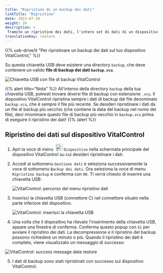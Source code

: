 ```yaml
---
title: "Ripristino di un backup dei dati"
linkTitle: "Ripristina"
date: 2023-07-20
weight: 20
description: >
 Tramite un ripristino dei dati, l'intero set di dati di un dispositivo VitalControl può essere ripristinato su un altro dispositivo utilizzando un file di backup.
translationKey: restore
---
```

{{% usb-drive/it "Per ripristinare un backup dei dati sul tuo dispositivo VitalControl," %}}

Su questa chiavetta USB deve esistere una directory `backup`, che deve contenere un valido **file di backup dei dati `backup.vcu`**.

![Chiavetta USB con file di backup VitalControl](../images/backup-file.png "Chiavetta USB con file di backup")

{{% alert title="Nota" %}}
All'interno della directory `backup` della tua chiavetta USB, potresti trovare diversi file di backup con estensione `.vcu`. Il dispositivo VitalControl ripristina sempre i dati di backup dal file denominato `backup.vcu`, che è sempre il file più recente. Se desideri ripristinare i dati da un file di backup più vecchio (che contiene la data del backup nel nome del file), devi rinominare questo file di backup più vecchio in `backup.vcu` prima di eseguire il ripristino dei dati!
{{% /alert %}}

## Ripristino dei dati sul dispositivo VitalControl

1. Apri la voce di menu &nbsp;<img src="/icons/device.svg" width="23" align="bottom" alt="Dispositivo" /> `Dispositivo` nella schermata principale del dispositivo VitalControl su cui desideri ripristinare i dati.

2. Accedi al sottomenu `Gestione dati` e seleziona successivamente la voce di sottomenu `Backup dei dati`. Ora seleziona la voce di menu `Ripristina backup` e conferma con `OK`. Ti verrà chiesto di inserire una chiavetta USB:

   ![VitalControl: percorso del menu ripristino dati](../images/restore.png "Ripristino dal file di backup")

3. Inserisci la chiavetta USB (connettore C) nel connettore situato nella parte inferiore del dispositivo.

   ![VitalControl: inserisci la chiavetta USB](/images/firmware/update/plug-in-dual-usb-stick.svg "Inserisci la chiavetta USB")

4. Una volta che il dispositivo ha rilevato l'inserimento della chiavetta USB, appare una finestra di conferma. Conferma questo popup con `Sì` per avviare il ripristino dei dati. La decompressione e il ripristino del backup possono richiedere un minuto o più. Quando il ripristino dei dati è completo, viene visualizzato un messaggio di successo:

![VitalControl: success message data restore](../images/restore-done.png "Success message data restore")

5. I dati di backup sono stati ripristinati con successo sul dispositivo VitalControl.
